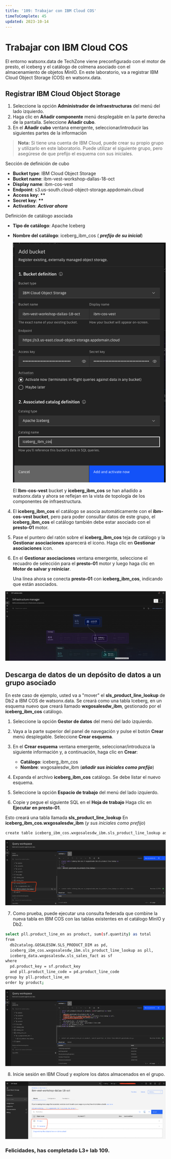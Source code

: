 ```yaml
---
title: '109: Trabajar con IBM Cloud COS'
timeToComplete: 45
updated: 2023-10-14
---
```


# Trabajar con IBM Cloud COS

El entorno watsonx.data de TechZone viene preconfigurado con el motor de presto, el iceberg y el catálogo de colmena asociado con el almacenamiento de objetos MinIO. En este laboratorio, va a registrar IBM Cloud Object Storage (COS) en watsonx.data.

## Registrar IBM Cloud Object Storage

1.  Seleccione la opción **Administrador de infraestructuras** del menú del lado izquierdo.
2.  Haga clic en **Añadir componente** menú desplegable en la parte derecha de la pantalla. Seleccione **Añadir cubo**.
3.  En el **Añadir cubo** ventana emergente, seleccionar/introducir las siguientes partes de la información

> **Nota:** Si tiene una cuenta de IBM Cloud, puede crear su propio grupo y utilizarlo en este laboratorio. Puede utilizar el siguiente grupo, pero asegúrese de que prefijo el esquema con sus iniciales.

Sección de definición de cubo

- **Bucket type**: IBM Cloud Object Storage
- **Bucket name**: ibm-vest-workshop-dallas-18-oct
- **Display name**: ibm-cos-vest
- **Endpoint**: s3.us-south.cloud-object-storage.appdomain.cloud
- **Access key**: ****\*\*****
- **Secret key**: ****\*\*****
- **Activation**: **_Activar ahora_**

Definición de catálogo asociada

- **Tipo de catálogo**: Apache Iceberg

- **Nombre del catálogo**: iceberg_ibm_cos ( **_prefijo de su inicial_**)

  ![](./images/109/cos-add.png)

  El **Ibm-cos-vest** bucket y **iceberg_ibm_cos** se han añadido a watsonx.data y ahora se reflejan en la vista de topología de los componentes de infraestructura.

4.  El **iceberg_ibm_cos** el catálogo se asocia automáticamente con el **ibm-cos-vest bucket**, pero para poder consultar datos de este grupo, el **iceberg_ibm_cos** el catálogo también debe estar asociado con el **presto-01** motor.

5.  Pase el puntero del ratón sobre el **iceberg_ibm_cos** teja de catálogo y la **Gestionar asociaciones** aparecerá el icono. Haga clic en **Gestionar asociaciones** icon.

6.  En el **Gestionar asociaciones** ventana emergente, seleccione el recuadro de selección para el **presto-01** motor y luego haga clic en **Motor de salvar y reiniciar**.

    Una línea ahora se conecta **presto-01** con **iceberg_ibm_cos**, indicando que están asociados.

![](./images/109/infra-cos.png)

## Descarga de datos de un depósito de datos a un grupo asociado

En este caso de ejemplo, usted va a "mover" el **sls_product_line_lookup** de Db2 a IBM COS de watsonx.data. Se creará como una tabla Iceberg, en un esquema nuevo que creará llamado **wxgosalesdw_ibm**, gestionado por el **iceberg_ibm_cos** catálogo.

1.  Seleccione la opción **Gestor de datos** del menú del lado izquierdo.

2.  Vaya a la parte superior del panel de navegación y pulse el botón **Crear** menú desplegable. Seleccione **Crear esquema**.

3.  En el **Crear esquema** ventana emergente, seleccionar/introduzca la siguiente información y, a continuación, haga clic en **Crear**:

    - **Catálogo**: iceberg_ibm_cos
    - **Nombre**: wxgosalesdw_ibm (**_añadir sus iniciales como prefijo_**)

4.  Expanda el archivo **iceberg_ibm_cos** catálogo. Se debe listar el nuevo esquema.

5.  Seleccione la opción **Espacio de trabajo** del menú del lado izquierdo.

6.  Copie y pegue el siguiente SQL en el **Hoja de trabajo** Haga clic en **Ejecutar en presto-01**.

Esto creará una tabla llamada **sls_product_line_lookup** En **iceberg_ibm_cos.wxgosalesdw_ibm** (_y sus iniciales como prefijo_)

```bash
create table iceberg_ibm_cos.wxgosalesdw_ibm.sls_product_line_lookup as select * from db2catalog.GOSALESDW.SLS_PRODUCT_LINE_LOOKUP;
```

![](./images/109/table-added.png)

7.  Como prueba, puede ejecutar una consulta federada que combine la nueva tabla en IBM COS con las tablas existentes en el catálogo MinIO y Db2.

```bash
select pll.product_line_en as product, sum(sf.quantity) as total
from
  db2catalog.GOSALESDW.SLS_PRODUCT_DIM as pd,
  iceberg_ibm_cos.wxgosalesdw_ibm.sls_product_line_lookup as pll,
  iceberg_data.wxgosalesdw.sls_sales_fact as sf
where
  pd.product_key = sf.product_key
  and pll.product_line_code = pd.product_line_code
group by pll.product_line_en
order by product;
```

![](./images/109/result.png)

8.  Inicie sesión en IBM Cloud y explore los datos almacenados en el grupo.

![](./images/109/ibm-cos.png)

### Felicidades, has completado L3+ lab 109.
